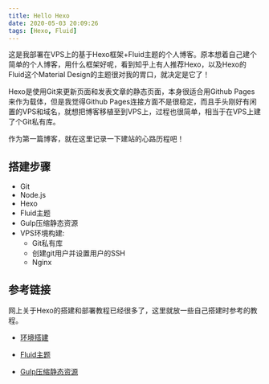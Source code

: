 ```yaml
---
title: Hello Hexo
date: 2020-05-03 20:09:26
tags: [Hexo, Fluid]
---
```

这是我部署在VPS上的基于Hexo框架+Fluid主题的个人博客。原本想着自己建个简单的个人博客，用什么框架好呢，看到知乎上有人推荐Hexo，以及Hexo的Fluid这个Material Design的主题很对我的胃口，就决定是它了！

Hexo是使用Git来更新页面和发表文章的静态页面，本身很适合用Github Pages来作为载体，但是我觉得Github Pages连接方面不是很稳定，而且手头刚好有闲置的VPS和域名，就想把博客移植至到VPS上，过程也很简单，相当于在VPS上建了个Git私有库。

作为第一篇博客，就在这里记录一下建站的心路历程吧！

## 搭建步骤

- Git
- Node.js
- Hexo
- Fluid主题
- Gulp压缩静态资源
- VPS环境构建:
  - Git私有库
  - 创建git用户并设置用户的SSH
  - Nginx

## 参考链接

网上关于Hexo的搭建和部署教程已经很多了，这里就放一些自己搭建时参考的教程。

- [环境搭建](https://zhuanlan.zhihu.com/p/82437065 )

- [Fluid主题](https://fluid-dev.github.io/hexo-fluid-docs/ )
- [Gulp压缩静态资源](https://www.voidking.com/dev-hexo-gulp/ )